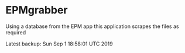 # EPMgrabber
Using a database from the EPM app this application scrapes the files as required


Latest backup: Sun Sep 1 18:58:01 UTC 2019
